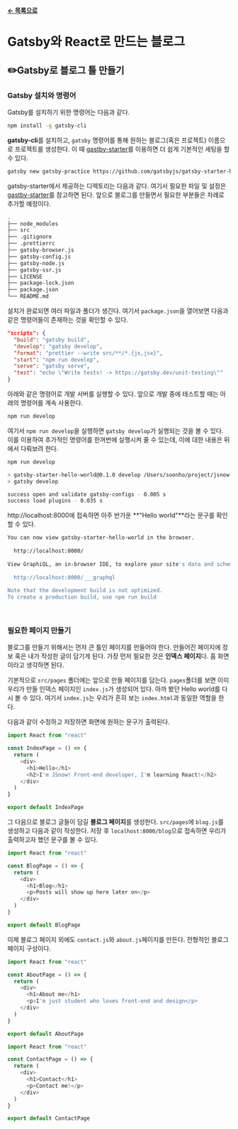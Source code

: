 **[← 목록으로](https://github.com/snowjang24/gatsby-practice#-목록)**

# Gatsby와 React로 만드는 블로그


## ✏️Gatsby로 블로그 틀 만들기

### Gatsby 설치와 명령어

Gatsby를 설치하기 위한 명령어는 다음과 같다. 

```bash
npm install -g gatsby-cli
```

**gatsby-cli**를 설치하고, `gatsby` 명령어를 통해 원하는 블로그(혹은 프로젝트) 이름으로 프로젝트를 생성한다. 이 때 [gastby-starter](https://github.com/gatsbyjs/gatsby-starter-hello-world)를 이용하면 더 쉽게 기본적인 세팅을 할 수 있다.

```bash
gatsby new gatsby-practice https://github.com/gatsbyjs/gatsby-starter-hello-world
```

gatsby-starter에서 제공하는 디렉토리는 다음과 같다. 여기서 필요한 파일 및 설정은 [gastby-starter](https://github.com/gatsbyjs/gatsby-starter-hello-world)를 참고하면 된다. 앞으로 블로그를 만들면서 필요한 부분들은 차례로 추가할 예정이다.

```bash
.
├── node_modules
├── src
├── .gitignore
├── .prettierrc
├── gatsby-browser.js
├── gatsby-config.js
├── gatsby-node.js
├── gatsby-ssr.js
├── LICENSE
├── package-lock.json
├── package.json
└── README.md
```

설치가 완료되면 여러 파일과 폴더가 생긴다. 여기서 `package.json`을 열어보면 다음과 같은 명령어들이 존재하는 것을 확인할 수 있다.

```json
"scripts": {
  "build": "gatsby build",
  "develop": "gatsby develop",
  "format": "prettier --write src/**/*.{js,jsx}",
  "start": "npm run develop",
  "serve": "gatsby serve",
  "test": "echo \"Write tests! -> https://gatsby.dev/unit-testing\""
}
```

아래와 같은 명령어로 개발 서버를 실행할 수 있다. 앞으로 개발 중에 테스트할 때는 아래의 명령어를 계속 사용한다.

```bash
npm run develop
```

여기서 `npm run develop`을 실행하면 `gatsby develop`가 실행되는 것을 볼 수 있다. 이를 이용하여 추가적인 명령어를 한꺼번에 실행시켜 줄 수 있는데, 이에 대한 내용은 뒤에서 다뤄보려 한다.

```bash
npm run develop

> gatsby-starter-hello-world@0.1.0 develop /Users/soonho/project/jsnow-blog
> gatsby develop

success open and validate gatsby-configs - 0.005 s
success load plugins - 0.035 s
```

http://localhost:8000에 접속하면 아주 반가운 **"Hello world"**라는 문구를 확인할 수 있다.

```bash
You can now view gatsby-starter-hello-world in the browser.
⠀
  http://localhost:8000/
⠀
View GraphiQL, an in-browser IDE, to explore your site's data and schema
⠀
  http://localhost:8000/___graphql
⠀
Note that the development build is not optimized.
To create a production build, use npm run build
```

<br>

### 필요한 페이지 만들기

블로그를 만들기 위해서는 먼저 큰 틀인 페이지를 만들어야 한다. 만들어진 페이지에 정보 혹은 내가 작성한 글이 담기게 된다. 가장 먼저 필요한 것은 **인덱스 페이지**다. 홈 화면이라고 생각하면 된다. 

기본적으로 `src/pages` 폴더에는 앞으로 만들 페이지를 담는다. `pages`폴더를 보면 이미 우리가 만들 인덱스 페이지인 `index.js`가 생성되어 있다. 아까 봤던 Hello world를 다시 볼 수 있다. 여기서 `index.js`는 우리가 흔히 보는 `index.html`과 동일한 역할을 한다.

다음과 같이 수정하고 저장하면 화면에 원하는 문구가 출력된다.

```javascript
import React from "react"

const IndexPage = () => {
  return (
    <div>
      <h1>Hello</h1>
      <h2>I'm JSnow! Front-end developer, I'm learning React!</h2>
    </div>
  )
}

export default IndexPage
```

그 다음으로 블로그 글들이 담길 **블로그 페이지**를 생성한다. `src/pages`에 `blog.js`를 생성하고 다음과 같이 작성한다. 저장 후 `localhost:8000/blog`으로 접속하면 우리가 출력하고자 했던 문구를 볼 수 있다.

```javascript
import React from "react"

const BlogPage = () => {
  return (
    <div>
      <h1>Blog</h1>
      <p>Posts will show up here later on</p>
    </div>
  )
}

export default BlogPage
```

이제 블로그 페이지 외에도 `contact.js`와 `about.js`페이지를 만든다. 전형적인 블로그 페이지 구성이다.

```javascript
import React from "react"

const AboutPage = () => {
  return (
    <div>
      <h1>About me</h1>
      <p>I'm just student who loves front-end and design</p>
    </div>
  )
}

export default AboutPage
```

```javascript
import React from "react"

const ContactPage = () => {
  return (
    <div>
      <h1>Contact</h1>
      <p>Contact me!</p>
    </div>
  )
}

export default ContactPage
```
